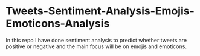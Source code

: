 # Tweets-Sentiment-Analysis-Emojis-Emoticons-Analysis
In this repo I have done sentiment analysis to predict whether tweets are positive or negative and the main focus will be on emojis and emoticons. 
